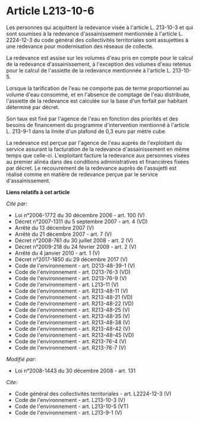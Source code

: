 # Article L213-10-6

Les personnes qui acquittent la redevance visée à l'article L. 213-10-3 et qui sont soumises à la redevance d'assainissement
mentionnée à l'article L. 2224-12-3 du code général des collectivités territoriales sont assujetties à une redevance pour
modernisation des réseaux de collecte. 

La redevance est assise sur les volumes d'eau pris en compte pour le calcul de la redevance d'assainissement, à l'exception
des volumes d'eau retenus pour le calcul de l'assiette de la redevance mentionnée à l'article L. 213-10-5. 

Lorsque la tarification de l'eau ne comporte pas de terme proportionnel au volume d'eau consommé, et en l'absence de comptage
de l'eau distribuée, l'assiette de la redevance est calculée sur la base d'un forfait par habitant déterminé par décret. 

Son taux est fixé par l'agence de l'eau en fonction des priorités et des besoins de financement du programme d'intervention
mentionné à l'article L. 213-9-1 dans la limite d'un plafond de 0,3 euro par mètre cube. 

La redevance est perçue par l'agence de l'eau auprès de l'exploitant du service assurant la facturation de la redevance
d'assainissement en même temps que celle-ci. L'exploitant facture la redevance aux personnes visées au premier alinéa dans
des conditions administratives et financières fixées par décret. Le recouvrement de la redevance auprès de l'assujetti est
réalisé comme en matière de redevance perçue par le service d'assainissement.

**Liens relatifs à cet article**

_Cité par_:

  - Loi n°2006-1772 du 30 décembre 2006 - art. 100 (V)
  - Décret n°2007-1311 du 5 septembre 2007 - art. 4 (VD)
  - Arrêté du 13 décembre 2007 (V)
  - Arrêté du 21 décembre 2007 - art. 7 (V)
  - Décret n°2008-761 du 30 juillet 2008 - art. 2 (V)
  - Décret n°2009-218 du 24 février 2009 - art. 2 (V)
  - Arrêté du 4 janvier 2010 - art. 1 (V)
  - Décret n°2017-1850 du 29 décembre 2017 (V)
  - Code de l'environnement - art. D213-48-39-1 (V)
  - Code de l'environnement - art. D213-76-3 (VD)
  - Code de l'environnement - art. D213-76-9 (V)
  - Code de l'environnement - art. L213-11 (V)
  - Code de l'environnement - art. R213-48-11 (V)
  - Code de l'environnement - art. R213-48-21 (VD)
  - Code de l'environnement - art. R213-48-22 (VD)
  - Code de l'environnement - art. R213-48-25 (V)
  - Code de l'environnement - art. R213-48-35 (V)
  - Code de l'environnement - art. R213-48-38 (V)
  - Code de l'environnement - art. R213-48-42 (V)
  - Code de l'environnement - art. R213-48-45 (VD)
  - Code de l'environnement - art. R213-76-4 (V)
  - Code de l'environnement - art. R213-76-7 (V)

_Modifié par_:

  - Loi n°2008-1443 du 30 décembre 2008 - art. 131

_Cite_:

  - Code général des collectivités territoriales - art. L2224-12-3 (V)
  - Code de l'environnement - art. L213-10-3 (V)
  - Code de l'environnement - art. L213-10-5 (VT)
  - Code de l'environnement - art. L213-9-1 (V)
